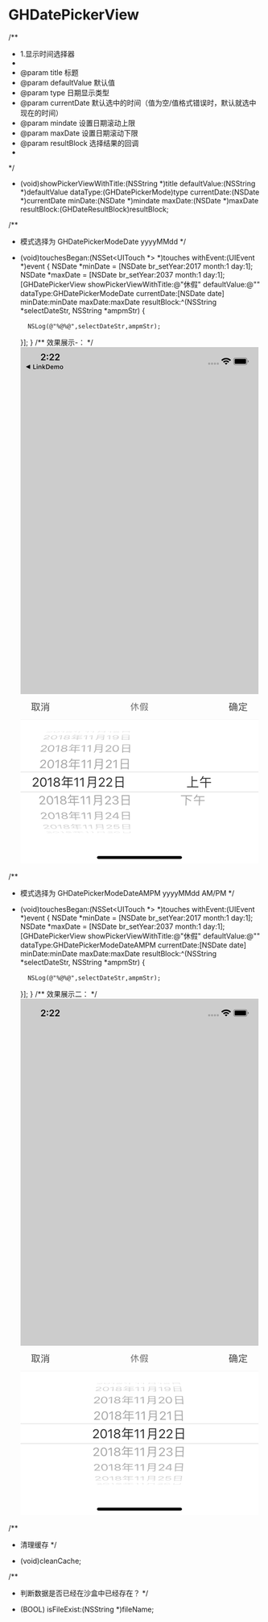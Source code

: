 # GHDatePickerView
/**
 *  1.显示时间选择器
 *
 *  @param title            标题
 *  @param defaultValue     默认值
 *  @param type         日期显示类型
 *  @param currentDate  默认选中的时间（值为空/值格式错误时，默认就选中现在的时间）
 *  @param mindate      设置日期滚动上限
 *  @param maxDate      设置日期滚动下限
 *  @param resultBlock      选择结果的回调
 *
 */
+ (void)showPickerViewWithTitle:(NSString *)title defaultValue:(NSString *)defaultValue dataType:(GHDatePickerMode)type currentDate:(NSDate *)currentDate minDate:(NSDate *)mindate maxDate:(NSDate *)maxDate resultBlock:(GHDateResultBlock)resultBlock;

/**
*  模式选择为 GHDatePickerModeDate  yyyyMMdd 
*/
- (void)touchesBegan:(NSSet<UITouch *> *)touches withEvent:(UIEvent *)event
{
    NSDate *minDate = [NSDate br_setYear:2017 month:1 day:1];
    NSDate *maxDate = [NSDate br_setYear:2037 month:1 day:1];
    [GHDatePickerView showPickerViewWithTitle:@"休假" defaultValue:@"" dataType:GHDatePickerModeDate currentDate:[NSDate date] minDate:minDate maxDate:maxDate resultBlock:^(NSString *selectDateStr, NSString *ampmStr) {
        
        NSLog(@"%@%@",selectDateStr,ampmStr);
    }];
}
/**
效果展示-：
*/
![image](https://github.com/shiios/GHDatePickerView/blob/master/ampm.png?raw=true)

/**
*  模式选择为 GHDatePickerModeDateAMPM  yyyyMMdd AM/PM
*/
- (void)touchesBegan:(NSSet<UITouch *> *)touches withEvent:(UIEvent *)event
{
    NSDate *minDate = [NSDate br_setYear:2017 month:1 day:1];
    NSDate *maxDate = [NSDate br_setYear:2037 month:1 day:1];
    [GHDatePickerView showPickerViewWithTitle:@"休假" defaultValue:@"" dataType:GHDatePickerModeDateAMPM currentDate:[NSDate date] minDate:minDate maxDate:maxDate resultBlock:^(NSString *selectDateStr, NSString *ampmStr) {
        
        NSLog(@"%@%@",selectDateStr,ampmStr);
    }];
}
/**
效果展示二：
*/
![image](https://github.com/shiios/GHDatePickerView/blob/master/yyyy.png?raw=true)

/**
* 清理缓存
*/
- (void)cleanCache;
 
/**
* 判断数据是否已经在沙盒中已经存在？
*/
- (BOOL) isFileExist:(NSString *)fileName;
